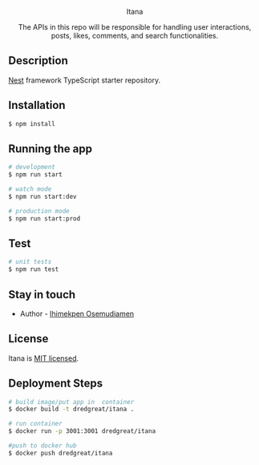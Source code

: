 <p align="center">
  Itana
</p>

  <p align="center">The APIs  in this repo will be responsible for handling user interactions, posts, likes, comments, and search functionalities.</p>
    <p align="center">


## Description

[Nest](https://github.com/nestjs/nest) framework TypeScript starter repository.

## Installation

```bash
$ npm install
```

## Running the app

```bash
# development
$ npm run start

# watch mode
$ npm run start:dev

# production mode
$ npm run start:prod
```

## Test

```bash
# unit tests
$ npm run test
```

## Stay in touch

- Author - [Ihimekpen Osemudiamen](https://github.com/IHIMEKPEN)

## License

  Itana is [MIT licensed](https://github.com/nestjs/nest/blob/master/LICENSE).

 ## Deployment Steps

```bash
# build image/put app in  container
$ docker build -t dredgreat/itana .
```

```bash
# run container
$ docker run -p 3001:3001 dredgreat/itana
```

```bash
#push to docker hub
$ docker push dredgreat/itana
```

